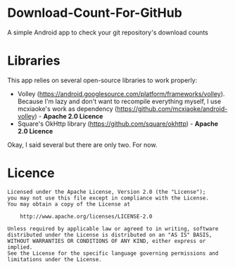 Download-Count-For-GitHub
=========================

A simple Android app to check your git repository's download counts

# Libraries
This app relies on several open-source libraries to work properly:

 - Volley (https://android.googlesource.com/platform/frameworks/volley). Because I'm lazy and don't want to recompile everything myself, I use mcxiaoke's work as dependency (https://github.com/mcxiaoke/android-volley) - **Apache 2.0 Licence**
 - Square's OkHttp library (https://github.com/square/okhttp) - **Apache 2.0 Licence**
 
Okay, I said several but there are only two. For now.
 
# Licence

```
Licensed under the Apache License, Version 2.0 (the "License");
you may not use this file except in compliance with the License.
You may obtain a copy of the License at

    http://www.apache.org/licenses/LICENSE-2.0

Unless required by applicable law or agreed to in writing, software
distributed under the License is distributed on an "AS IS" BASIS,
WITHOUT WARRANTIES OR CONDITIONS OF ANY KIND, either express or implied.
See the License for the specific language governing permissions and
limitations under the License.
```

